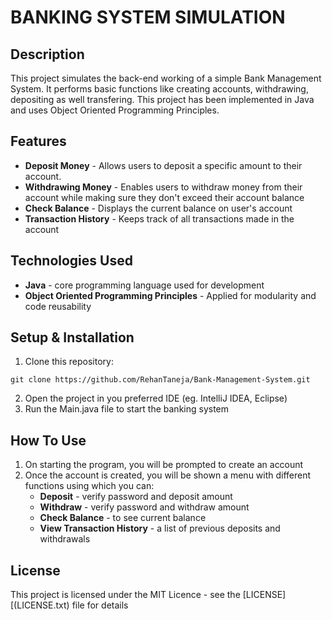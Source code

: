# BANKING SYSTEM SIMULATION
## Description
This project simulates the back-end working of a simple Bank Management System. It performs basic functions like creating accounts, withdrawing, depositing as well transfering. This project has been implemented in Java and uses Object Oriented Programming Principles.
## Features
* **Deposit Money** - Allows users to deposit a specific amount to their account.
* **Withdrawing Money** - Enables users to withdraw money from their account while making sure they don't exceed their account balance
* **Check Balance** - Displays the current balance on user's account
* **Transaction History** - Keeps track of all transactions made in the account
## Technologies Used
* **Java** - core programming language used for development
* **Object Oriented Programming Principles** - Applied for modularity and code reusability
## Setup & Installation
1. Clone this repository:
```
git clone https://github.com/RehanTaneja/Bank-Management-System.git
```
2. Open the project in you preferred IDE (eg. IntelliJ IDEA, Eclipse)
3. Run the Main.java file to start the banking system
## How To Use
1. On starting the program, you will be prompted to create an account
2. Once the account is created, you will be shown a menu with different functions using which you can:
   * **Deposit** - verify password and deposit amount
   * **Withdraw** - verify password and withdraw amount
   * **Check Balance** - to see current balance
   * **View Transaction History** - a list of previous deposits and withdrawals
## License
This project is licensed under the MIT Licence - see the [LICENSE][(LICENSE.txt) file for details
